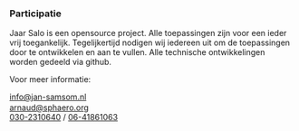 ### Participatie

Jaar Salo is een opensource project. Alle toepassingen zijn voor een ieder vrij toegankelijk. Tegelijkertijd nodigen wij iedereen uit om de toepassingen door te ontwikkelen en aan te vullen. Alle technische ontwikkelingen worden gedeeld via github.

Voor meer informatie:

<span class="glyphicon glyphicon-envelope"></span> <a href="mailto:info@jan-samsom.nl">info@jan-samsom.nl</a> <br>
<span class="glyphicon glyphicon-envelope"></span> <a href="mailto:arnaud@sphaero.org">arnaud@sphaero.org</a> <a href="http://twitter.com/sphaero"><img src="http://abs.twimg.com/favicons/favicon.ico" style="width:16px;"></a> <br>
<span class="glyphicon glyphicon-phone-alt"></span> <a href="tel:0031302310640">030-2310640</a> / <a href="tel:0031641861063">06-41861063</a>


